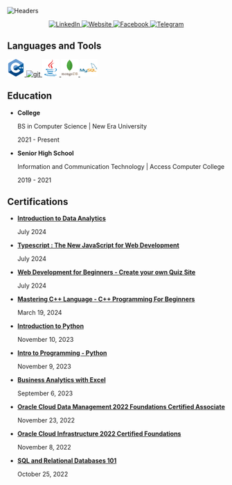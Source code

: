 
![Headers](https://github.com/JamesManalili/JamesManalili/assets/142465145/aadd1fa7-7477-47f7-8a8a-e2d9506e544f)

<p align="center">
    <a href="https://www.linkedin.com/in/manalilijamesi/">
        <img src="https://img.shields.io/badge/linkedin-%230077B5.svg?style=for-the-badge&logo=linkedin&logoColor=white" alt="LinkedIn">
    </a>
    <a href="mailto: jamesmanalili2002@gmail.com">
        <img src="https://img.shields.io/badge/Gmail-D14836?style=for-the-badge&logo=gmail&logoColor=white" alt="Website">
    </a>
    <a href="https://www.facebook.com/manalilijamess">
        <img src="https://img.shields.io/badge/Facebook-%231877F2.svg?style=for-the-badge&logo=Facebook&logoColor=white" alt="Facebook">
    </a>
    <a href="https://t.me/jamesmanalili02">
        <img src="https://img.shields.io/badge/Telegram-2CA5E0?style=for-the-badge&logo=telegram&logoColor=white" alt="Telegram">
    </a>
</p>

## Languages and Tools
<p align="left"> <a href="https://www.w3schools.com/cpp/" target="_blank" rel="noreferrer"> <img src="https://raw.githubusercontent.com/devicons/devicon/master/icons/cplusplus/cplusplus-original.svg" alt="cplusplus" width="40" height="40"/> </a> <a href="https://git-scm.com/" target="_blank" rel="noreferrer"> <img src="https://www.vectorlogo.zone/logos/git-scm/git-scm-icon.svg" alt="git" width="40" height="40"/> </a> <a href="https://www.java.com" target="_blank" rel="noreferrer"> <img src="https://raw.githubusercontent.com/devicons/devicon/master/icons/java/java-original.svg" alt="java" width="40" height="40"/> </a> <a href="https://www.mongodb.com/" target="_blank" rel="noreferrer"> <img src="https://raw.githubusercontent.com/devicons/devicon/master/icons/mongodb/mongodb-original-wordmark.svg" alt="mongodb" width="40" height="40"/> </a> <a href="https://www.mysql.com/" target="_blank" rel="noreferrer"> <img src="https://raw.githubusercontent.com/devicons/devicon/master/icons/mysql/mysql-original-wordmark.svg" alt="mysql" width="40" height="40"/> </a> </p>

## Education
- __College__

  BS in Computer Science | New Era University

  2021 -  Present

- __Senior High School__
  
  Information and Communication Technology | Access Computer College
  
  2019 - 2021
  
## Certifications

- __[Introduction to Data Analytics](https://drive.google.com/file/d/1SLnbahiF4UkZ0v-zPAQ8Oo4FlwrMcpos/view?usp=sharing)__

  July 2024

- __[Typescript : The New JavaScript for Web Development](https://drive.google.com/file/d/19H-RcssCYkyG_QuaCjqXH56claUGMy9I/view?usp=sharing)__

  July 2024

- __[Web Development for Beginners - Create your own Quiz Site](https://drive.google.com/file/d/1c4Fs4HiT6KWmaYixPMsq6tu5zcstCUrF/view?usp=sharing)__

  July 2024

- __[Mastering C++ Language - C++ Programming For Beginners](https://www.udemy.com/certificate/UC-3418bdfa-15a9-4134-a557-2faa665b1b38/)__

  March 19, 2024

- __[Introduction to Python](https://www.datacamp.com/statement-of-accomplishment/course/fcbc2612069755cfa612fef9feca5673ed49545f?raw=1)__

  November 10, 2023

- __[Intro to Programming - Python](https://www.kaggle.com/learn/certification/jamesimanalili/intro-to-programming)__

  November 9, 2023

- __[Business Analytics with Excel](https://drive.google.com/file/d/1MXpDo913YWPWCJir9z0ni_NP3T1hSLy7/view?usp=sharing)__

  September 6, 2023

- __[Oracle Cloud Data Management 2022 Foundations Certified Associate](https://drive.google.com/file/d/1Lb-_DATBYkIYjd8hQPFJDo4HYil5Kugh/view?usp=sharing)__

  November 23, 2022

- __[Oracle Cloud Infrastructure 2022 Certified Foundations](https://drive.google.com/file/d/1LZOW-hlJUYLQ_tiiAZJg2i83tmcm_KhH/view?usp=sharing)__

  November 8, 2022

- __[SQL and Relational Databases 101](https://drive.google.com/file/d/1LfkTtZ3ohT6d0M51d7zJ29d8XPddS3LA/view?usp=sharing)__

  October 25, 2022




